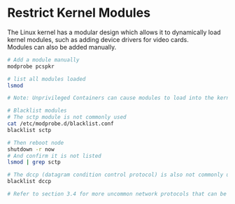 # Restrict Kernel Modules

The Linux kernel has a modular design which allows it to dynamically load kernel modules, such as adding device drivers for video cards.  
Modules can also be added manually.

```sh
# Add a module manually
modprobe pcspkr

# list all modules loaded
lsmod

# Note: Unprivileged Containers can cause modules to load into the kernel by creating a network socket

# Blacklist modules
# The sctp module is not commonly used
cat /etc/modprobe.d/blacklist.conf
blacklist sctp

# Then reboot node
shutdown -r now
# And confirm it is not listed
lsmod | grep sctp

# The dccp (datagram condition control protocol) is also not commonly used
blacklist dccp

# Refer to section 3.4 for more uncommon network protocols that can be blacklisted
```

